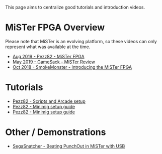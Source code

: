 This page aims to centralize good tutorials and introduction videos.

# MiSTer FPGA Overview
Please note that MiSTer is an evolving platform, so these videos can only represent what was available at the time.
* [Aug 2019 - Pezz82 - MiSTer FPGA](https://www.youtube.com/watch?v=wPr045_tKRs)
* [May 2019 - GameSack - MiSTer Review](https://www.youtube.com/watch?v=dibLXWdX5-M)
* [Oct 2018 - SmokeMonster - Introducing the MiSTer FPGA](https://www.youtube.com/watch?v=igiVHfBzX8w)

# Tutorials
* [Pezz82 - Scripts and Arcade setup](https://www.youtube.com/watch?v=g3DWxnBsX1o)
* [Pezz82 - Minimig setup guide](https://www.youtube.com/watch?v=_1bZfnlKsEc)
* [Pezz82 - Minimig setup guide](https://www.youtube.com/watch?v=_1bZfnlKsEc)

# Other / Demonstrations
* [SegaSnatcher - Beating PunchOut in MiSTer with USB](https://www.youtube.com/watch?v=1sWzK7ivYcA)

